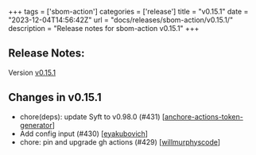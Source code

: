 +++
tags = ['sbom-action']
categories = ['release']
title = "v0.15.1"
date = "2023-12-04T14:56:42Z"
url = "docs/releases/sbom-action/v0.15.1/"
description = "Release notes for sbom-action v0.15.1"
+++

## Release Notes:
Version [v0.15.1](https://github.com/anchore/sbom-action/releases/tag/v0.15.1)

## Changes in v0.15.1

- chore(deps): update Syft to v0.98.0 (#431) [[anchore-actions-token-generator](https://github.com/anchore-actions-token-generator)]
- Add config input (#430) [[eyakubovich](https://github.com/eyakubovich)]
- chore: pin and upgrade gh actions (#429) [[willmurphyscode](https://github.com/willmurphyscode)]
